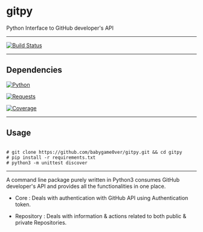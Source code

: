 
# gitpy

Python Interface to GitHub developer's API

---

[![Build Status](https://travis-ci.org/babygame0ver/gitpy.svg?branch=master)](https://travis-ci.org/babygame0ver/gitpy)

---

## Dependencies

[![Python](https://img.shields.io/badge/python-3.7.4-blue.svg)](https://www.python.org/downloads/release/python-374/)

[![Requests](https://img.shields.io/badge/requests-2.22.0-blue.svg?style=flat-square)](https://pypi.python.org/pypi/requests/)

[![Coverage](https://img.shields.io/badge/Coverage-4.5.4-blue.svg?style=flat-square)](https://pypi.org/project/coverage/)


---

## Usage

```

# git clone https://github.com/babygame0ver/gitpy.git && cd gitpy
# pip install -r requirements.txt
# python3 -m unittest discover

```

---
A command line package purely written in Python3 consumes GitHub developer's API and provides all the functionalities in one place.

* Core : Deals with authentication with GitHub API using Authentication token.

* Repository : Deals with information & actions related to both public & private Repositories.
